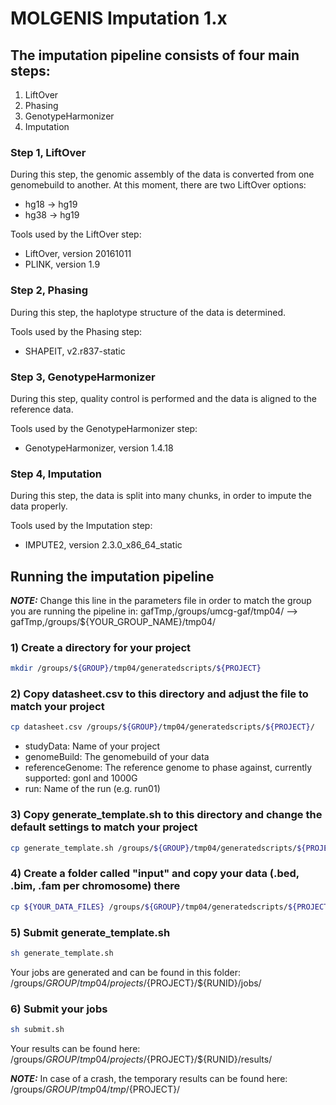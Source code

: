 # MOLGENIS Imputation 1.x

## The imputation pipeline consists of four main steps:

1) LiftOver
2) Phasing
3) GenotypeHarmonizer
4) Imputation

### Step 1, LiftOver

During this step, the genomic assembly of the data is converted from one genomebuild to another.
At this moment, there are two LiftOver options:

* hg18 -> hg19
* hg38 -> hg19

Tools used by the LiftOver step:

* LiftOver, version 20161011
* PLINK, version 1.9


### Step 2, Phasing

During this step, the haplotype structure of the data is determined.

Tools used by the Phasing step:

* SHAPEIT, v2.r837-static


### Step 3, GenotypeHarmonizer 

During this step, quality control is performed and the data is aligned to the reference data.

Tools used by the GenotypeHarmonizer step:

* GenotypeHarmonizer, version 1.4.18


### Step 4, Imputation

During this step, the data is split into many chunks, in order to impute the data properly.

Tools used by the Imputation step:

* IMPUTE2, version 2.3.0_x86_64_static 


## Running the imputation pipeline

**_NOTE:_** Change this line in the parameters file in order to match the group you are running the pipeline in:
gafTmp,/groups/umcg-gaf/tmp04/ --> gafTmp,/groups/${YOUR_GROUP_NAME}/tmp04/

### 1) Create a directory for your project
```bash
mkdir /groups/${GROUP}/tmp04/generatedscripts/${PROJECT}
```

### 2) Copy datasheet.csv to this directory and adjust the file to match your project
```bash
cp datasheet.csv /groups/${GROUP}/tmp04/generatedscripts/${PROJECT}/
```
* studyData: Name of your project
* genomeBuild: The genomebuild of your data
* referenceGenome: The reference genome to phase against, currently supported: gonl and 1000G
* run: Name of the run (e.g. run01)

### 3) Copy generate_template.sh to this directory and change the default settings to match your project
```bash
cp generate_template.sh /groups/${GROUP}/tmp04/generatedscripts/${PROJECT}/
```

### 4) Create a folder called "input" and copy your data (.bed, .bim, .fam per chromosome) there
```bash
cp ${YOUR_DATA_FILES} /groups/${GROUP}/tmp04/generatedscripts/${PROJECT}/input/
```

### 5) Submit generate_template.sh
```bash
sh generate_template.sh
```
Your jobs are generated and can be found in this folder:
/groups/${GROUP}/tmp04/projects/${PROJECT}/${RUNID}/jobs/

### 6) Submit your jobs
```bash
sh submit.sh
```
Your results can be found here:
/groups/${GROUP}/tmp04/projects/${PROJECT}/${RUNID}/results/

**_NOTE:_** In case of a crash, the temporary results can be found here:
/groups/${GROUP}/tmp04/tmp/${PROJECT}/
